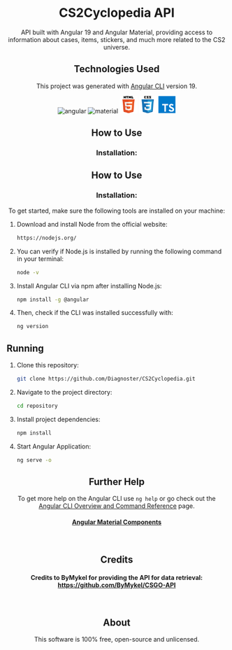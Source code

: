 <h1 align="center">CS2Cyclopedia API</h1>

<p align="center">
  API built with Angular 19 and Angular Material, providing access to information about cases, items, stickers, and much more related to the CS2 universe.
</p>

<h2 align="center">Technologies Used</h2>
<p align="center">
  This project was generated with <a href="https://github.com/angular/angular-cli">Angular CLI</a> version 19.
</p>

<p align="center">
  <img src="https://angular.io/assets/images/logos/angular/angular.svg" alt="angular" width="40" height="40"/>
  <img src="https://cdn.jsdelivr.net/gh/devicons/devicon/icons/materialui/materialui-plain.svg" alt="material" width="40" height="40"/>
  <img src="https://raw.githubusercontent.com/devicons/devicon/master/icons/html5/html5-original-wordmark.svg" alt="html5" width="40" height="40"/>
  <img src="https://raw.githubusercontent.com/devicons/devicon/master/icons/css3/css3-original-wordmark.svg" alt="css3" width="40" height="40"/> 
  <img src="https://raw.githubusercontent.com/devicons/devicon/master/icons/typescript/typescript-original.svg" alt="typescript" width="40" height="40"/>
</p>

<h2 align="center">How to Use</h2>
<h3 align="center">Installation:</h3>

<h2 align="center">How to Use</h2>
<h3 align="center">Installation:</h3>

<p align="center">
  To get started, make sure the following tools are installed on your machine:
</p>

1. Download and install Node from the official website:
   ```bash
   https://nodejs.org/

2. You can verify if Node.js is installed by running the following command in your terminal:
   ```bash
   node -v
   
3. Install Angular CLI via npm after installing Node.js:
   ```bash
   npm install -g @angular

4. Then, check if the CLI was installed successfully with:
    ```bash
    ng version

## Running

1. Clone this repository:
   ```bash
   git clone https://github.com/Diagnoster/CS2Cyclopedia.git
2. Navigate to the project directory:
   ```bash
   cd repository
3. Install project dependencies:
   ```bash
   npm install
4. Start Angular Application:
    ```bash
    ng serve -o

<h2 align="center">Further Help</h2>

<p align="center">
  To get more help on the Angular CLI use <code>ng help</code> or go check out the
  <a href="https://angular.dev/tools/cli">Angular CLI Overview and Command Reference</a> page.
</p>

<h4 align="center">
  <a href="https://material.angular.io/components/categories">Angular Material Components</a>
</h4>

<br/>

<h2 align="center">Credits</h2>

<h4 align="center">
  Credits to ByMykel for providing the API for data retrieval: 
  <a href="https://github.com/ByMykel/CSGO-API">https://github.com/ByMykel/CSGO-API</a>
</h4>

<br/>

<h2 align="center">About</h2>

<p align="center">
  This software is 100% free, open-source and unlicensed.
</p>

